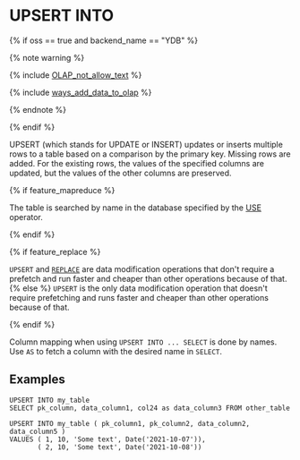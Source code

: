 # UPSERT INTO

{% if oss == true and backend_name == "YDB" %}

{% note warning %}

{% include [OLAP_not_allow_text](../../../../_includes/not_allow_for_olap_text.md) %}

{% include [ways_add_data_to_olap](../../../../_includes/ways_add_data_to_olap.md) %}

{% endnote %}

{% endif %}

UPSERT (which stands for UPDATE or INSERT) updates or inserts multiple rows to a table based on a comparison by the primary key. Missing rows are added. For the existing rows, the values of the specified columns are updated, but the values of the other columns are preserved.

{% if feature_mapreduce %}

The table is searched by name in the database specified by the [USE](../use.md) operator.

{% endif %}

{% if feature_replace %}

`UPSERT` and [`REPLACE`](../replace_into.md) are data modification operations that don't require a prefetch and run faster and cheaper than other operations because of that.
{% else %}
`UPSERT` is the only data modification operation that doesn't require prefetching and runs faster and cheaper than other operations because of that.

{% endif %}

Column mapping when using `UPSERT INTO ... SELECT` is done by names. Use `AS` to fetch a column with the desired name in `SELECT`.

## Examples

```yql
UPSERT INTO my_table
SELECT pk_column, data_column1, col24 as data_column3 FROM other_table
```

```yql
UPSERT INTO my_table ( pk_column1, pk_column2, data_column2, data_column5 )
VALUES ( 1, 10, 'Some text', Date('2021-10-07')),
       ( 2, 10, 'Some text', Date('2021-10-08'))
```

